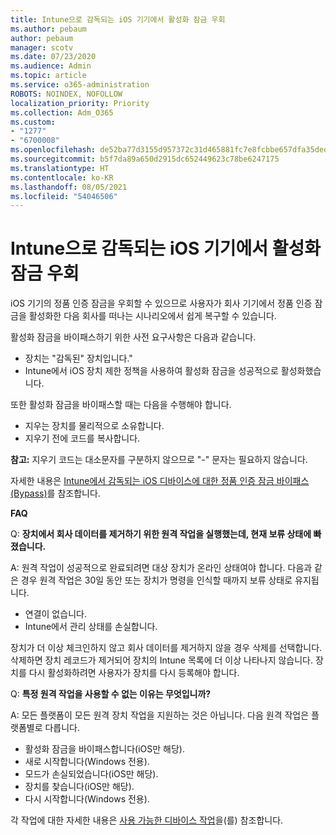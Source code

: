 ```yaml
---
title: Intune으로 감독되는 iOS 기기에서 활성화 잠금 우회
ms.author: pebaum
author: pebaum
manager: scotv
ms.date: 07/23/2020
ms.audience: Admin
ms.topic: article
ms.service: o365-administration
ROBOTS: NOINDEX, NOFOLLOW
localization_priority: Priority
ms.collection: Adm_O365
ms.custom:
- "1277"
- "6700008"
ms.openlocfilehash: de52ba77d3155d957372c31d465881fc7e8fcbbe657dfa35dedfee2be52e5a52
ms.sourcegitcommit: b5f7da89a650d2915dc652449623c78be6247175
ms.translationtype: HT
ms.contentlocale: ko-KR
ms.lasthandoff: 08/05/2021
ms.locfileid: "54046506"
---
```

# <a name="bypass-activation-lock-on-supervised-ios-devices-with-intune"></a>Intune으로 감독되는 iOS 기기에서 활성화 잠금 우회

iOS 기기의 정품 인증 잠금을 우회할 수 있으므로 사용자가 회사 기기에서 정품 인증 잠금을 활성화한 다음 회사를 떠나는 시나리오에서 쉽게 복구할 수 있습니다.

활성화 잠금을 바이패스하기 위한 사전 요구사항은 다음과 같습니다.

- 장치는 "감독된" 장치입니다."
- Intune에서 iOS 장치 제한 정책을 사용하여 활성화 잠금을 성공적으로 활성화했습니다.

또한 활성화 잠금을 바이패스할 때는 다음을 수행해야 합니다.

- 지우는 장치를 물리적으로 소유합니다.
- 지우기 전에 코드를 복사합니다.

**참고:** 지우기 코드는 대소문자를 구분하지 않으므로 "-" 문자는 필요하지 않습니다.

자세한 내용은 [Intune에서 감독되는 iOS 디바이스에 대한 정품 인증 잠금 바이패스(Bypass)](https://docs.microsoft.com/intune/device-activation-lock-bypass)를 참조합니다.

**FAQ**

Q: **장치에서 회사 데이터를 제거하기 위한 원격 작업을 실행했는데, 현재 보류 상태에 빠졌습니다.**

A: 원격 작업이 성공적으로 완료되려면 대상 장치가 온라인 상태여야 합니다. 다음과 같은 경우 원격 작업은 30일 동안 또는 장치가 명령을 인식할 때까지 보류 상태로 유지됩니다.

- 연결이 없습니다.
- Intune에서 관리 상태를 손실합니다.

장치가 더 이상 체크인하지 않고 회사 데이터를 제거하지 않을 경우 삭제를 선택합니다. 삭제하면 장치 레코드가 제거되어 장치의 Intune 목록에 더 이상 나타나지 않습니다. 장치를 다시 활성화하려면 사용자가 장치를 다시 등록해야 합니다.

Q: **특정 원격 작업을 사용할 수 없는 이유는 무엇입니까?**

A: 모든 플랫폼이 모든 원격 장치 작업을 지원하는 것은 아닙니다. 다음 원격 작업은 플랫폼별로 다릅니다.

- 활성화 잠금을 바이패스합니다(iOS만 해당).
- 새로 시작합니다(Windows 전용).
- 모드가 손실되었습니다(iOS만 해당).
- 장치를 찾습니다(iOS만 해당).
- 다시 시작합니다(Windows 전용).

각 작업에 대한 자세한 내용은 [사용 가능한 디바이스 작업](https://docs.microsoft.com/intune/device-management#available-device-actions)을(를) 참조합니다.